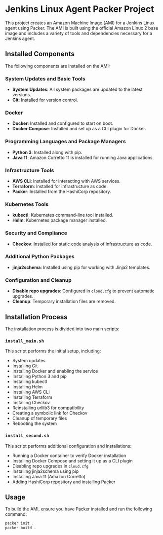 # Jenkins Linux Agent Packer Project

This project creates an Amazon Machine Image (AMI) for a Jenkins Linux agent using Packer. The AMI is built using the official Amazon Linux 2 base image and includes a variety of tools and dependencies necessary for a Jenkins agent.

## Installed Components

The following components are installed on the AMI:

### System Updates and Basic Tools

- **System Updates**: All system packages are updated to the latest versions.
- **Git**: Installed for version control.

### Docker

- **Docker**: Installed and configured to start on boot.
- **Docker Compose**: Installed and set up as a CLI plugin for Docker.

### Programming Languages and Package Managers

- **Python 3**: Installed along with pip.
- **Java 11**: Amazon Corretto 11 is installed for running Java applications.

### Infrastructure Tools

- **AWS CLI**: Installed for interacting with AWS services.
- **Terraform**: Installed for infrastructure as code.
- **Packer**: Installed from the HashiCorp repository.

### Kubernetes Tools

- **kubectl**: Kubernetes command-line tool installed.
- **Helm**: Kubernetes package manager installed.

### Security and Compliance

- **Checkov**: Installed for static code analysis of infrastructure as code.

### Additional Python Packages

- **jinja2schema**: Installed using pip for working with Jinja2 templates.

### Configuration and Cleanup

- **Disable repo upgrades**: Configured in `cloud.cfg` to prevent automatic upgrades.
- **Cleanup**: Temporary installation files are removed.

## Installation Process

The installation process is divided into two main scripts:

### `install_main.sh`

This script performs the initial setup, including:

- System updates
- Installing Git
- Installing Docker and enabling the service
- Installing Python 3 and pip
- Installing kubectl
- Installing Helm
- Installing AWS CLI
- Installing Terraform
- Installing Checkov
- Reinstalling urllib3 for compatibility
- Creating a symbolic link for Checkov
- Cleanup of temporary files
- Rebooting the system

### `install_second.sh`

This script performs additional configuration and installations:

- Running a Docker container to verify Docker installation
- Installing Docker Compose and setting it up as a CLI plugin
- Disabling repo upgrades in `cloud.cfg`
- Installing jinja2schema using pip
- Installing Java 11 (Amazon Corretto)
- Adding HashiCorp repository and installing Packer

## Usage

To build the AMI, ensure you have Packer installed and run the following command:

```sh
packer init .
packer build .

